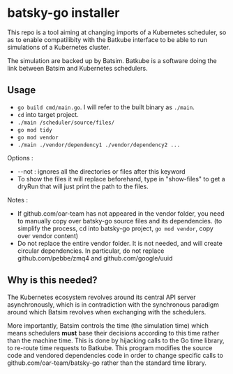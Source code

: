 # batsky-go installer

This repo is a tool aiming at changing imports of a Kubernetes scheduler, so as
to enable compatilibity with the Batkube interface to be able to run
simulations of a Kubernetes cluster.

The simulation are backed up by Batsim. Batkube is a software doing the link
between Batsim and Kubernetes schedulers.

## Usage
- `go build cmd/main.go`. I will refer to the built binary as `./main`.
- `cd` into target project.
- `./main /scheduler/source/files/`
- `go mod tidy`
- `go mod vendor`
- `./main ./vendor/dependency1 ./vendor/dependency2 ...`

Options :
- --not : ignores all the directories or files after this keyword
- To show the files it will replace beforehand, type in "show-files" to get a
    dryRun that will just print the path to the files.

Notes :
- If github.com/oar-team has not appeared in the vendor folder, you need to
    manually copy over batsky-go source files and its dependencies. (to
    simplify the process, cd into batsky-go project, `go mod vendor`, copy over
    vendor content)
- Do not replace the entire vendor folder. It is not needed, and will create
    circular dependencies. In particular, do not replace github.com/pebbe/zmq4
    and github.com/google/uuid

## Why is this needed?
The Kubernetes ecosystem revolves around its central API server asynchronously,
which is in contradiction with the synchronous paradigm around which Batsim
revolves when exchanging with the schedulers.

More importantly, Batsim controls the time (the simulation time) which means
schedulers **must** base their decisions according to this time rather than the
machine time. This is done by hijacking calls to the Go time library, to
re-route time requests to Batkube.  This program modifies the source code and
vendored dependencies code in order to change specific calls to
github.com/oar-team/batsky-go rather than the standard time library.
